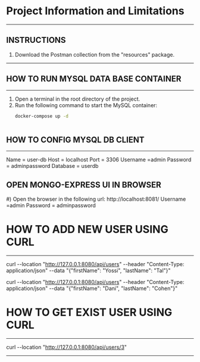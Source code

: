 # Project Information and Limitations
--------------------------------------------------------------------------------------------------

## INSTRUCTIONS

1. Download the Postman collection from the "resources" package.
--------------------------------------------------------------------------------------------------


## HOW TO RUN MYSQL DATA BASE CONTAINER
--------------------------------------------------------------------------------------------------
1. Open a terminal in the root directory of the project.
2. Run the following command to start the MySQL container:
   ```bash
   docker-compose up -d



## HOW TO CONFIG MYSQL DB CLIENT
--------------------------------------------------------------------------------------------------
Name = user-db
Host = localhost
Port = 3306
Username =admin
Password = adminpassword
Database = userdb



OPEN MONGO-EXPRESS UI IN BROWSER
-------------------------------------------------------------------------------------------------------------
#) Open the browser in the following url:
http://localhost:8081/
Username =admin
Password = adminpassword


# HOW TO ADD NEW USER USING CURL
--------------------------------------------------------------------------------------------------

curl --location "http://127.0.0.1:8080/api/users" --header "Content-Type: application/json" --data "{\"firstName\": \"Yossi\", \"lastName\": \"Tal\"}"

curl --location "http://127.0.0.1:8080/api/users" --header "Content-Type: application/json" --data "{\"firstName\": \"Dani\", \"lastName\": \"Cohen\"}"



# HOW TO GET EXIST USER USING CURL
--------------------------------------------------------------------------------------------------
curl --location "http://127.0.0.1:8080/api/users/3"



--------------------------------------------------------------------------------------------------

